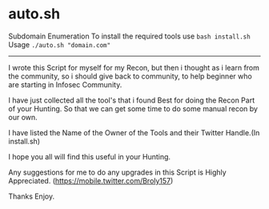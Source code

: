 # auto.sh
Subdomain Enumeration
To install the required tools use
`bash install.sh`
Usage 
`./auto.sh "domain.com"`

--------------------------------------------------------------------------------------------------------------------------------------------------------------------------------------------------

I wrote this Script for myself for my Recon, but then i thought as i learn from the community, so i should give back to community, to help beginner who are starting in Infosec Community. 

I have just collected all the tool's that i found Best for doing the Recon Part of your Hunting. 
So that we can get some time to do some manual recon by our own.

I have listed the Name of the Owner of the Tools and their Twitter Handle.(In install.sh)

I hope you all will find this useful in your Hunting. 

Any suggestions for me to do any upgrades in this Script is Highly Appreciated. (https://mobile.twitter.com/Broly157) 

Thanks 
Enjoy. 
